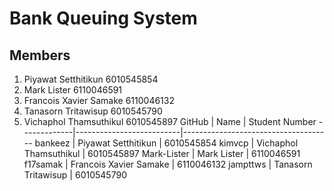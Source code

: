 # Bank Queuing System

## Members

1. Piyawat    Setthitikun    6010545854
2. Mark       Lister         6110046591 
3. Francois   Xavier Samake  6110046132
4. Tanasorn   Tritawisup     6010545790
5. Vichaphol  Thamsuthikul   6010545897
GitHub       |           Name           |              Student Number
-------------|--------------------------|-------------------------------------
bankeez      |   Piyawat Setthitikun    |               6010545854
kimvcp       |   Vichaphol Thamsuthikul |              6010545897
Mark-Lister  |      Mark       Lister    |  6110046591
f17samak    |     Francois   Xavier Samake     |  6110046132
jampttws      |     Tanasorn   Tritawisup     |  6010545790
